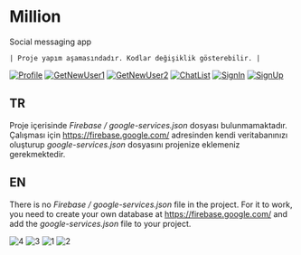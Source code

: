 


# Million
Social messaging app 

    | Proje yapım aşamasındadır. Kodlar değişiklik gösterebilir. |


[![Profile](Million "Profile")](https://user-images.githubusercontent.com/67011777/127227548-5397db44-d77c-4dd9-959d-8070dbe27095.png "Profile")
[![GetNewUser1](Million "GetNewUser1")](https://user-images.githubusercontent.com/67011777/127228153-17f9c868-57a9-467a-9619-929ac0a6dcb3.png "GetNewUser1")
[![GetNewUser2](Million "GetNewUser2")](https://user-images.githubusercontent.com/67011777/127227940-03713037-f909-4f81-948c-8369377aa4d2.png "GetNewUser2")
[![ChatList](Million "ChatList")](https://user-images.githubusercontent.com/67011777/127227940-03713037-f909-4f81-948c-8369377aa4d2.png "ChatList")
[![SignIn](Million "SignIn")](https://user-images.githubusercontent.com/67011777/127228136-26d0d919-ef67-49c6-b060-7180af59926b.png "SignIn")
[![SignUp](Million "SignUp")](https://user-images.githubusercontent.com/67011777/127228145-1023f7d8-558e-4459-9f20-6631a4595b46.png "SignUp")



## TR
Proje içerisinde *Firebase / google-services.json* dosyası bulunmamaktadır. 
Çalışması için https://firebase.google.com/ adresinden kendi veritabanınızı oluşturup *google-services.json* dosyasını projenize eklemeniz gerekmektedir.


## EN
There is no *Firebase / google-services.json* file in the project.
For it to work, you need to create your own database at https://firebase.google.com/ and add the *google-services.json* file to your project.

![4](https://user-images.githubusercontent.com/67011777/127228153-17f9c868-57a9-467a-9619-929ac0a6dcb3.png)
![3](https://user-images.githubusercontent.com/67011777/127228154-9650500c-7716-4425-a643-dd4592584036.png)
![1](https://user-images.githubusercontent.com/67011777/127228136-26d0d919-ef67-49c6-b060-7180af59926b.png)
![2](https://user-images.githubusercontent.com/67011777/127228145-1023f7d8-558e-4459-9f20-6631a4595b46.png)


